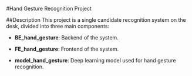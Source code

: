 #Hand Gesture Recognition Project

##Description
This project is a single candidate recognition system on the desk, divided into three main components:

- **BE_hand_gesture**: Backend of the system.

- **FE_hand_gesture**: Frontend of the system.

- **model_hand_gesture**: Deep learning model used for hand gesture recognition.
